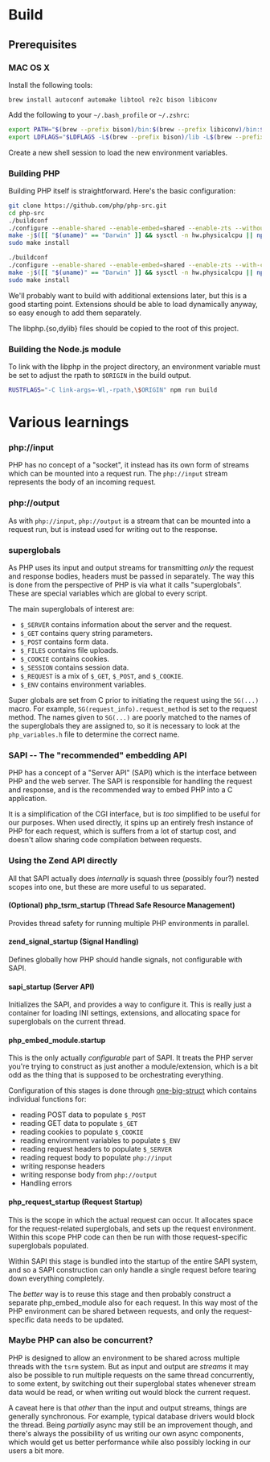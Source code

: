 # Build

## Prerequisites

### MAC OS X

Install the following tools:

```
brew install autoconf automake libtool re2c bison libiconv
```

Add the following to your `~/.bash_profile` or `~/.zshrc`:

```sh
export PATH="$(brew --prefix bison)/bin:$(brew --prefix libiconv)/bin:$PATH"
export LDFLAGS="$LDFLAGS -L$(brew --prefix bison)/lib -L$(brew --prefix libiconv)/lib"
```

Create a new shell session to load the new environment variables.

### Building PHP

Building PHP itself is straightforward. Here's the basic configuration:

```sh
git clone https://github.com/php/php-src.git
cd php-src
./buildconf
./configure --enable-shared --enable-embed=shared --enable-zts --without-iconv --with-pdo-mysql=mysqlnd --with-mysqli=mysqlnd --with-openssl --with-curl --enable-mbstring
make -j$([[ "$(uname)" == "Darwin" ]] && sysctl -n hw.physicalcpu || nproc)
sudo make install
```

```sh
./buildconf
./configure --enable-shared --enable-embed=shared --enable-zts --with-config-file-path=/usr/local/etc/php --with-config-file-scan-dir=/usr/local/etc/php/conf.d --enable-option-checking=fatal --with-mhash --with-pic --enable-mbstring --enable-mysqlnd --with-password-argon2 --with-sodium=shared --with-pdo-sqlite=/usr --with-sqlite3=/usr --with-curl --with-iconv --with-openssl --with-readline --with-zlib --disable-phpdbg --with-pear --disable-cgi
make -j$([[ "$(uname)" == "Darwin" ]] && sysctl -n hw.physicalcpu || nproc)
sudo make install
```

We'll probably want to build with additional extensions later, but this is a
good starting point. Extensions should be able to load dynamically anyway,
so easy enough to add them separately.

The libphp.{so,dylib} files should be copied to the root of this project.

### Building the Node.js module

To link with the libphp in the project directory, an environment variable
must be set to adjust the rpath to `$ORIGIN` in the build output.

```sh
RUSTFLAGS="-C link-args=-Wl,-rpath,\$ORIGIN" npm run build
```

# Various learnings

### php://input

PHP has no concept of a "socket", it instead has its own form of streams which
can be mounted into a request run. The `php://input` stream represents the body
of an incoming request.

### php://output

As with `php://input`, `php://output` is a stream that can be mounted into a
request run, but is instead used for writing out to the response.

### superglobals

As PHP uses its input and output streams for transmitting _only_ the request
and response bodies, headers must be passed in separately. The way this is done
from the perspective of PHP is via what it calls "superglobals". These are
special variables which are global to every script.

The main superglobals of interest are:
 - `$_SERVER` contains information about the server and the request.
 - `$_GET` contains query string parameters.
 - `$_POST` contains form data.
 - `$_FILES` contains file uploads.
 - `$_COOKIE` contains cookies.
 - `$_SESSION` contains session data.
 - `$_REQUEST` is a mix of `$_GET`, `$_POST`, and `$_COOKIE`.
 - `$_ENV` contains environment variables.

Super globals are set from C prior to initiating the request using the
`SG(...)` macro. For example, `SG(request_info).request_method` is set to the
request method. The names given to `SG(...)` are poorly matched to the names of
the superglobals they are assigned to, so it is necessary to look at the
`php_variables.h` file to determine the correct name.

### SAPI -- The "recommended" embedding API

PHP has a concept of a "Server API" (SAPI) which is the interface between PHP
and the web server. The SAPI is responsible for handling the request and
response, and is the recommended way to embed PHP into a C application.

It is a simplification of the CGI interface, but is _too_ simplified to be
useful for our purposes. When used directly, it spins up an entirely fresh
instance of PHP for each request, which is suffers from a lot of startup cost,
and doesn't allow sharing code compilation between requests.

### Using the Zend API directly

All that SAPI actually does _internally_ is squash three (possibly four?)
nested scopes into one, but these are more useful to us separated.

#### (Optional) php_tsrm_startup (Thread Safe Resource Management)

Provides thread safety for running multiple PHP environments in parallel.

#### zend_signal_startup (Signal Handling)

Defines globally how PHP should handle signals, not configurable with SAPI.

#### sapi_startup (Server API)

Initializes the SAPI, and provides a way to configure it. This is really just
a container for loading INI settings, extensions, and allocating space for
superglobals on the current thread.

#### php_embed_module.startup

This is the only actually _configurable_ part of SAPI. It treats the
PHP server you're trying to construct as just another a module/extension,
which is a bit odd as the thing that is supposed to be orchestrating
everything.

Configuration of this stages is done through [one-big-struct](https://github.com/php/php-src/blob/6024122e54f4e8a4f35c0abe9b46425856a11e6c/main/SAPI.h#L237-L290)
which contains individual functions for:

  - reading POST data to populate `$_POST`
  - reading GET data to populate `$_GET`
  - reading cookies to populate `$_COOKIE`
  - reading environment variables to populate `$_ENV`
  - reading request headers to populate `$_SERVER`
  - reading request body to populate `php://input`
  - writing response headers
  - writing response body from `php://output`
  - Handling errors

#### php_request_startup (Request Startup)

This is the scope in which the actual request can occur. It allocates space
for the request-related superglobals, and sets up the request environment.
Within this scope PHP code can then be run with those request-specific
superglobals populated.

Within SAPI this stage is bundled into the startup of the entire SAPI system,
and so a SAPI construction can only handle a single request before tearing down
everything completely.

The _better_ way is to reuse this stage and then probably construct a separate
php_embed_module also for each request. In this way most of the PHP environment
can be shared between requests, and only the request-specific data needs to be
updated.

### Maybe PHP can also be concurrent?

PHP is designed to allow an environment to be shared across multiple threads
with the `tsrm` system. But as input and output are _streams_ it may also be
possible to run multiple requests on the same thread concurrently, to some
extent, by switching out their superglobal states whenever stream data would
be read, or when writing out would block the current request.

A caveat here is that _other_ than the input and output streams, things are
generally synchronous. For example, typical database drivers would block the
thread. Being _partially_ async may still be an improvement though, and there's
always the possibility of us writing our own async components, which would get
us better performance while also possibly locking in our users a bit more.
